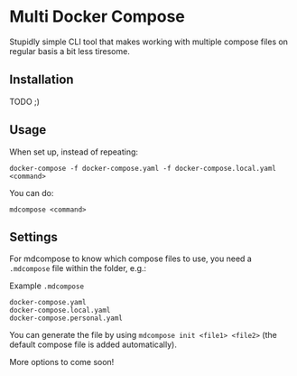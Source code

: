 # Multi Docker Compose

Stupidly simple CLI tool that makes working with multiple compose files on 
regular basis a bit less tiresome.

## Installation

TODO ;)

## Usage

When set up, instead of repeating:

```shell script
docker-compose -f docker-compose.yaml -f docker-compose.local.yaml <command>
```

You can do:

```shell script
mdcompose <command>
```

## Settings

For mdcompose to know which compose files to use, you need a `.mdcompose`  file
within the folder, e.g.:

Example `.mdcompose`
```
docker-compose.yaml
docker-compose.local.yaml
docker-compose.personal.yaml
```

You can generate the file by using `mdcompose init <file1> <file2>` (the default
compose file is added automatically).

More options to come soon!
